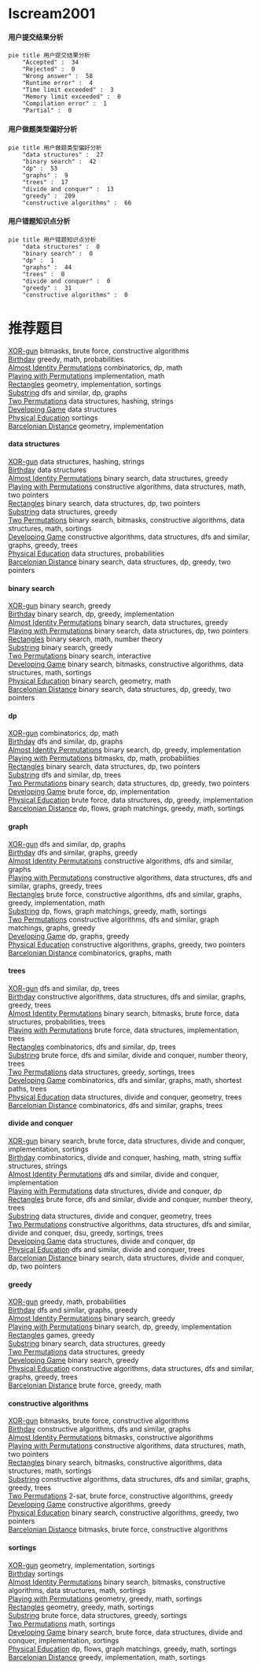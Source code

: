 # Iscream2001
<!-- tabs:start -->
#### **用户提交结果分析**

```mermaid
pie title 用户提交结果分析
    "Accepted" :  34
    "Rejected" :  0
    "Wrong answer" :  58
    "Runtime error" :  4
    "Time limit exceeded" :  3
    "Memory limit exceeded" :  0
    "Compilation error" :  1
    "Partial" :  0
```
#### **用户做题类型偏好分析**

```mermaid
pie title 用户做题类型偏好分析
    "data structures" :  27
    "binary search" :  42
    "dp" :  53
    "graphs" :  9
    "trees" :  17
    "divide and conquer" :  13
    "greedy" :  209
    "constructive algorithms" :  66
```
#### **用户错题知识点分析**

```mermaid
pie title 用户错题知识点分析
    "data structures" :  0
    "binary search" :  0
    "dp" :  1
    "graphs" :  44
    "trees" :  0
    "divide and conquer" :  0
    "greedy" :  31
    "constructive algorithms" :  0
```
<!-- tabs:end -->
# 推荐题目
[XOR-gun](https://codeforces.com/contest/1457/problem/D)		bitmasks,
                        brute force,
                        constructive algorithms		  
[Birthday](http://codeforces.com/problemset/problem/623/D)		greedy,
                        math,
                        probabilities		  
[Almost Identity Permutations](http://codeforces.com/problemset/problem/888/D)		combinatorics,
                        dp,
                        math		  
[Playing with Permutations](http://codeforces.com/problemset/problem/251/B)		implementation,
                        math		  
[Rectangles](http://codeforces.com/problemset/problem/1028/C)		geometry,
                        implementation,
                        sortings		  
[Substring](http://codeforces.com/problemset/problem/919/D)		dfs and similar,
                        dp,
                        graphs		  
[Two Permutations](http://codeforces.com/problemset/problem/213/E)		data structures,
                        hashing,
                        strings		  
[Developing Game](http://codeforces.com/problemset/problem/377/D)		data structures		  
[Physical Education](http://codeforces.com/problemset/problem/53/D)		sortings		  
[Barcelonian Distance](http://codeforces.com/problemset/problem/1032/D)		geometry,
                        implementation		  
<!-- tabs:start -->
#### **data structures**
[XOR-gun](http://codeforces.com/problemset/problem/213/E)		data structures,
                        hashing,
                        strings		  
[Birthday](http://codeforces.com/problemset/problem/377/D)		data structures		  
[Almost Identity Permutations](http://codeforces.com/problemset/problem/1469/F)		binary search,
                        data structures,
                        greedy		  
[Playing with Permutations](http://codeforces.com/problemset/problem/733/E)		constructive algorithms,
                        data structures,
                        math,
                        two pointers		  
[Rectangles](http://codeforces.com/problemset/problem/487/B)		binary search,
                        data structures,
                        dp,
                        two pointers		  
[Substring](https://codeforces.com/contest/1262/problem/D1)		data structures,
                        greedy		  
[Two Permutations](http://codeforces.com/problemset/problem/1322/B)		binary search,
                        bitmasks,
                        constructive algorithms,
                        data structures,
                        math,
                        sortings		  
[Developing Game](https://codeforces.com/contest/1287/problem/D)		constructive algorithms,
                        data structures,
                        dfs and similar,
                        graphs,
                        greedy,
                        trees		  
[Physical Education](http://codeforces.com/problemset/problem/896/C)		data structures,
                        probabilities		  
[Barcelonian Distance](http://codeforces.com/problemset/problem/1492/C)		binary search,
                        data structures,
                        dp,
                        greedy,
                        two pointers		  
#### **binary search**
[XOR-gun](http://codeforces.com/problemset/problem/551/C)		binary search,
                        greedy		  
[Birthday](http://codeforces.com/problemset/problem/1201/D)		binary search,
                        dp,
                        greedy,
                        implementation		  
[Almost Identity Permutations](http://codeforces.com/problemset/problem/1469/F)		binary search,
                        data structures,
                        greedy		  
[Playing with Permutations](http://codeforces.com/problemset/problem/487/B)		binary search,
                        data structures,
                        dp,
                        two pointers		  
[Rectangles](https://codeforces.com/contest/1240/problem/E)		binary search,
                        math,
                        number theory		  
[Substring](http://codeforces.com/problemset/problem/1329/E)		binary search,
                        greedy		  
[Two Permutations](http://codeforces.com/problemset/problem/1010/B)		binary search,
                        interactive		  
[Developing Game](http://codeforces.com/problemset/problem/1322/B)		binary search,
                        bitmasks,
                        constructive algorithms,
                        data structures,
                        math,
                        sortings		  
[Physical Education](http://codeforces.com/problemset/problem/1100/C)		binary search,
                        geometry,
                        math		  
[Barcelonian Distance](http://codeforces.com/problemset/problem/1492/C)		binary search,
                        data structures,
                        dp,
                        greedy,
                        two pointers		  
#### **dp**
[XOR-gun](http://codeforces.com/problemset/problem/888/D)		combinatorics,
                        dp,
                        math		  
[Birthday](http://codeforces.com/problemset/problem/919/D)		dfs and similar,
                        dp,
                        graphs		  
[Almost Identity Permutations](http://codeforces.com/problemset/problem/1201/D)		binary search,
                        dp,
                        greedy,
                        implementation		  
[Playing with Permutations](http://codeforces.com/problemset/problem/698/C)		bitmasks,
                        dp,
                        math,
                        probabilities		  
[Rectangles](http://codeforces.com/problemset/problem/487/B)		binary search,
                        data structures,
                        dp,
                        two pointers		  
[Substring](http://codeforces.com/problemset/problem/1092/F)		dfs and similar,
                        dp,
                        trees		  
[Two Permutations](http://codeforces.com/problemset/problem/1492/C)		binary search,
                        data structures,
                        dp,
                        greedy,
                        two pointers		  
[Developing Game](https://codeforces.com/contest/1457/problem/C)		brute force,
                        dp,
                        implementation		  
[Physical Education](http://codeforces.com/problemset/problem/1491/C)		brute force,
                        data structures,
                        dp,
                        greedy,
                        implementation		  
[Barcelonian Distance](http://codeforces.com/problemset/problem/1437/C)		dp,
                        flows,
                        graph matchings,
                        greedy,
                        math,
                        sortings		  
#### **graph**
[XOR-gun](http://codeforces.com/problemset/problem/919/D)		dfs and similar,
                        dp,
                        graphs		  
[Birthday](http://codeforces.com/problemset/problem/1250/N)		dfs and similar,
                        graphs,
                        greedy		  
[Almost Identity Permutations](http://codeforces.com/problemset/problem/901/D)		constructive algorithms,
                        dfs and similar,
                        graphs		  
[Playing with Permutations](https://codeforces.com/contest/1287/problem/D)		constructive algorithms,
                        data structures,
                        dfs and similar,
                        graphs,
                        greedy,
                        trees		  
[Rectangles](http://codeforces.com/problemset/problem/1487/C)		brute force,
                        constructive algorithms,
                        dfs and similar,
                        graphs,
                        greedy,
                        implementation,
                        math		  
[Substring](http://codeforces.com/problemset/problem/1437/C)		dp,
                        flows,
                        graph matchings,
                        greedy,
                        math,
                        sortings		  
[Two Permutations](http://codeforces.com/problemset/problem/1470/D)		constructive algorithms,
                        dfs and similar,
                        graph matchings,
                        graphs,
                        greedy		  
[Developing Game](http://codeforces.com/problemset/problem/1476/C)		dp,
                        graphs,
                        greedy		  
[Physical Education](http://codeforces.com/problemset/problem/1304/D)		constructive algorithms,
                        graphs,
                        greedy,
                        two pointers		  
[Barcelonian Distance](http://codeforces.com/problemset/problem/1475/C)		combinatorics,
                        graphs,
                        math		  
#### **trees**
[XOR-gun](http://codeforces.com/problemset/problem/1092/F)		dfs and similar,
                        dp,
                        trees		  
[Birthday](https://codeforces.com/contest/1287/problem/D)		constructive algorithms,
                        data structures,
                        dfs and similar,
                        graphs,
                        greedy,
                        trees		  
[Almost Identity Permutations](http://codeforces.com/problemset/problem/1479/D)		binary search,
                        bitmasks,
                        brute force,
                        data structures,
                        probabilities,
                        trees		  
[Playing with Permutations](http://codeforces.com/problemset/problem/1511/C)		brute force,
                        data structures,
                        implementation,
                        trees		  
[Rectangles](http://codeforces.com/problemset/problem/1499/F)		combinatorics,
                        dfs and similar,
                        dp,
                        trees		  
[Substring](http://codeforces.com/problemset/problem/1491/E)		brute force,
                        dfs and similar,
                        divide and conquer,
                        number theory,
                        trees		  
[Two Permutations](http://codeforces.com/problemset/problem/1466/D)		data structures,
                        greedy,
                        sortings,
                        trees		  
[Developing Game](http://codeforces.com/problemset/problem/1495/D)		combinatorics,
                        dfs and similar,
                        graphs,
                        math,
                        shortest paths,
                        trees		  
[Physical Education](http://codeforces.com/problemset/problem/1303/G)		data structures,
                        divide and conquer,
                        geometry,
                        trees		  
[Barcelonian Distance](http://codeforces.com/problemset/problem/1454/E)		combinatorics,
                        dfs and similar,
                        graphs,
                        trees		  
#### **divide and conquer**
[XOR-gun](http://codeforces.com/problemset/problem/1461/D)		binary search,
                        brute force,
                        data structures,
                        divide and conquer,
                        implementation,
                        sortings		  
[Birthday](http://codeforces.com/problemset/problem/1466/G)		combinatorics,
                        divide and conquer,
                        hashing,
                        math,
                        string suffix structures,
                        strings		  
[Almost Identity Permutations](http://codeforces.com/problemset/problem/1490/D)		dfs and similar,
                        divide and conquer,
                        implementation		  
[Playing with Permutations](https://codeforces.com/contest/1483/problem/C)		data structures,
                        divide and conquer,
                        dp		  
[Rectangles](http://codeforces.com/problemset/problem/1491/E)		brute force,
                        dfs and similar,
                        divide and conquer,
                        number theory,
                        trees		  
[Substring](http://codeforces.com/problemset/problem/1303/G)		data structures,
                        divide and conquer,
                        geometry,
                        trees		  
[Two Permutations](http://codeforces.com/problemset/problem/1494/D)		constructive algorithms,
                        data structures,
                        dfs and similar,
                        divide and conquer,
                        dsu,
                        greedy,
                        sortings,
                        trees		  
[Developing Game](http://codeforces.com/problemset/problem/1482/E)		data structures,
                        divide and conquer,
                        dp		  
[Physical Education](http://codeforces.com/problemset/problem/566/C)		dfs and similar,
                        divide and conquer,
                        trees		  
[Barcelonian Distance](http://codeforces.com/problemset/problem/1428/F)		binary search,
                        data structures,
                        divide and conquer,
                        dp,
                        two pointers		  
#### **greedy**
[XOR-gun](http://codeforces.com/problemset/problem/623/D)		greedy,
                        math,
                        probabilities		  
[Birthday](http://codeforces.com/problemset/problem/1250/N)		dfs and similar,
                        graphs,
                        greedy		  
[Almost Identity Permutations](http://codeforces.com/problemset/problem/551/C)		binary search,
                        greedy		  
[Playing with Permutations](http://codeforces.com/problemset/problem/1201/D)		binary search,
                        dp,
                        greedy,
                        implementation		  
[Rectangles](https://codeforces.com/contest/820/problem/C)		games,
                        greedy		  
[Substring](http://codeforces.com/problemset/problem/1469/F)		binary search,
                        data structures,
                        greedy		  
[Two Permutations](https://codeforces.com/contest/1262/problem/D1)		data structures,
                        greedy		  
[Developing Game](http://codeforces.com/problemset/problem/1329/E)		binary search,
                        greedy		  
[Physical Education](https://codeforces.com/contest/1287/problem/D)		constructive algorithms,
                        data structures,
                        dfs and similar,
                        graphs,
                        greedy,
                        trees		  
[Barcelonian Distance](http://codeforces.com/problemset/problem/1359/A)		brute force,
                        greedy,
                        math		  
#### **constructive algorithms**
[XOR-gun](https://codeforces.com/contest/1457/problem/D)		bitmasks,
                        brute force,
                        constructive algorithms		  
[Birthday](http://codeforces.com/problemset/problem/901/D)		constructive algorithms,
                        dfs and similar,
                        graphs		  
[Almost Identity Permutations](https://codeforces.com/contest/879/problem/C)		bitmasks,
                        constructive algorithms		  
[Playing with Permutations](http://codeforces.com/problemset/problem/733/E)		constructive algorithms,
                        data structures,
                        math,
                        two pointers		  
[Rectangles](http://codeforces.com/problemset/problem/1322/B)		binary search,
                        bitmasks,
                        constructive algorithms,
                        data structures,
                        math,
                        sortings		  
[Substring](https://codeforces.com/contest/1287/problem/D)		constructive algorithms,
                        data structures,
                        dfs and similar,
                        graphs,
                        greedy,
                        trees		  
[Two Permutations](http://codeforces.com/problemset/problem/1400/C)		2-sat,
                        brute force,
                        constructive algorithms,
                        greedy		  
[Developing Game](http://codeforces.com/problemset/problem/1493/A)		constructive algorithms,
                        greedy		  
[Physical Education](http://codeforces.com/problemset/problem/1463/D)		binary search,
                        constructive algorithms,
                        greedy,
                        two pointers		  
[Barcelonian Distance](https://codeforces.com/contest/1456/problem/B)		bitmasks,
                        brute force,
                        constructive algorithms		  
#### **sortings**
[XOR-gun](http://codeforces.com/problemset/problem/1028/C)		geometry,
                        implementation,
                        sortings		  
[Birthday](http://codeforces.com/problemset/problem/53/D)		sortings		  
[Almost Identity Permutations](http://codeforces.com/problemset/problem/1322/B)		binary search,
                        bitmasks,
                        constructive algorithms,
                        data structures,
                        math,
                        sortings		  
[Playing with Permutations](https://codeforces.com/contest/1496/problem/C)		geometry,
                        greedy,
                        math,
                        sortings		  
[Rectangles](http://codeforces.com/problemset/problem/1495/A)		geometry,
                        greedy,
                        math,
                        sortings		  
[Substring](http://codeforces.com/problemset/problem/1497/A)		brute force,
                        data structures,
                        greedy,
                        sortings		  
[Two Permutations](http://codeforces.com/problemset/problem/1427/A)		math,
                        sortings		  
[Developing Game](http://codeforces.com/problemset/problem/1461/D)		binary search,
                        brute force,
                        data structures,
                        divide and conquer,
                        implementation,
                        sortings		  
[Physical Education](http://codeforces.com/problemset/problem/1437/C)		dp,
                        flows,
                        graph matchings,
                        greedy,
                        math,
                        sortings		  
[Barcelonian Distance](http://codeforces.com/problemset/problem/1473/A)		greedy,
                        implementation,
                        math,
                        sortings		  
<!-- tabs:end -->
